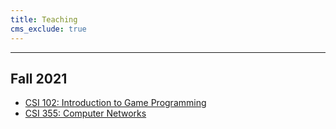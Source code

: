 ```yaml
---
title: Teaching
cms_exclude: true
---
```

---
## Fall 2021
* [CSI 102: Introduction to Game Programming](/courses/intro-gaming-python/)
* [CSI 355: Computer Networks](/courses/intro-gaming-python/)


